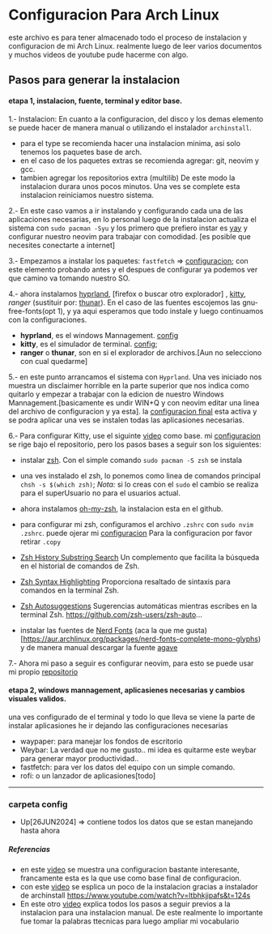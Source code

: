 # Configuracion Para Arch Linux

este archivo es para tener almacenado todo el proceso de instalacion y configuracion de mi Arch Linux. realmente luego de leer varios documentos y muchos videos de youtube pude hacerme con algo. 

## Pasos para generar la instalacion

#### etapa 1, instalacion, fuente, terminal y editor base.

1.- Instalacion: En cuanto a la configuracion, del disco y los demas elemento se puede hacer de manera manual o utilizando el instalador `archinstall`. 
 * para el type se recomienda hacer una instalacion minima, asi solo tenemos los paquetes base de arch.
 * en el caso de los paquetes extras se recomienda agregar: git, neovim y gcc.
 * tambien agregar los repositorios extra (multilib)
 De este modo la instalacion durara unos pocos minutos. Una ves se complete esta instalacion reiniciamos nuestro sistema. 

2.- En este caso vamos a ir instalando y configurando cada una de las aplicaciones necesarias, en lo personal luego de la instalacion actualiza el sistema con `sudo pacman -Syu` y los primero que prefiero instar  es [yay](https://github.com/Jguer/yay?tab=readme-ov-file) y configurar nuestro neovim para trabajar con comodidad. [es posible que necesites conectarte a internet]

3.- Empezamos a instalar los paquetes: `fastfetch` => [configuracion](./config/fastfetch/config.jsonc); con este elemento probando antes y el despues de configurar ya podemos ver que camino va tomando nuestro SO.

4.- ahora instalamos [hyprland](https://wiki.archlinux.org/title/Hyprland), [firefox o buscar otro explorador] , [kitty](https://wiki.archlinux.org/title/Kitty), _ranger_ (sustituir por: [thunar](https://wiki.archlinux.org/title/thunar)). En el caso de las fuentes escojemos las gnu-free-fonts(opt 1), y ya aqui esperamos que todo instale y luego continuamos con la configuraciones.
 * __hyprland__, es el windows Mannagement. [config](./config/hypr/hyprland.conf)
 * __kitty__, es el simulador de terminal. [config](./config/kitty); 
 * __ranger__ o __thunar__, son en si el explorador de archivos.[Aun no selecciono con cual quedarme]

5.- en este punto arrancamos el sistema con `Hyprland`. Una ves iniciado nos muestra un disclaimer horrible en la parte superior que nos indica como quitarlo y empezar a trabajar con la edicion de nuestro Windows Mannagement.[basicamente es undir WIN+Q y con neovim editar una linea del archivo de configuracion y ya esta]. la [configuracion final](./config/hypr/hyprland.conf) esta activa y se podra aplicar una ves se instalen todas las aplicasiones necesarias.

6.- Para configurar Kitty, use el siguinte [video](configuracion) como base. mi [configuracion](./config/kitty) se rige bajo el repositorio, pero los pasos bases a seguir son los siguientes:
 * instalar [zsh](https://wiki.archlinux.org/title/Zsh). Con el simple comando `sudo pacman -S zsh` se instala
 * una ves instalado el zsh, lo ponemos como linea de comandos principal `chsh -s $(which zsh)`; _Nota:_ si lo creas con el `sudo` el cambio se realiza para el superUsuario no para el usuarios actual. 
 * ahora instalamos [oh-my-zsh](https://github.com/ohmyzsh/ohmyzsh), la instalacion esta en el github.
 * para configurar mi zsh, configuramos el archivo `.zshrc` con `sudo nvim .zshrc`. puede ojerar mi [configuracion](./config/zshrc.copy) 
  Para la configuracion por favor retirar `.copy`
  * [Zsh History Substring Search](https://github.com/zsh-users/zsh-history-substring-search)
        Un complemento que facilita la búsqueda en el historial de comandos de Zsh.

  * [Zsh Syntax Highlighting](https://github.com/zsh-users/zsh-syntax-highlighting)
        Proporciona resaltado de sintaxis para comandos en la terminal Zsh. 

  * [Zsh Autosuggestions](https://github.com/zsh-users/zsh-autosuggestions/blob/master/INSTALL.md)
        Sugerencias automáticas mientras escribes en la terminal Zsh. https://github.com/zsh-users/zsh-auto...
  * instalar las fuentes de [Nerd Fonts](https://github.com/ryanoasis/nerd-fonts?tab=readme-ov-file#option-4-arch-extra-repository) (aca la que me gusta)[https://aur.archlinux.org/packages/nerd-fonts-complete-mono-glyphs) y de manera manual descargar la fuente [agave](https://github.com/ryanoasis/nerd-fonts/releases/download/v3.2.1/Agave.zip)

7.- Ahora mi paso a seguir es configurar neovim, para esto se puede usar mi propio [repositorio](https://github.com/hikdul/nvim)


#### etapa 2, windows mannagement, aplicasienes necesarias y cambios visuales validos.

una ves configurado de el terminal y todo lo que lleva se viene la parte de instalar aplicasiones he ir dejando las configuraciones necesarias

* waypaper: para manejar los fondos de escritorio
* Weybar: La verdad que no me gusto.. mi idea es quitarme este weybar para generar mayor productividad..
* fastfetch: para ver los datos del equipo con un simple comando.
* rofi: o un lanzador de aplicasiones[todo]

---

### carpeta config

* Up[26JUN2024] => contiene todos los datos que se estan manejando hasta ahora

##### Referencias

* en este [video](https://www.youtube.com/watch?v=Ka76a9UzRDM&list=PL6hUe7QiuXd6IjklArH0KlqcW-S4KHsCG&index=10) se muestra una configuracion bastante interesante, francamente esta es la que use como base final de configuracion.
* con este [video](https://www.youtube.com/watch?v=ltbhkjipafs&t=124s) se esplica un poco de la instalacion gracias a instalador de archinstall
https://www.youtube.com/watch?v=ltbhkjipafs&t=124s
* En este otro [video](https://www.youtube.com/watch?v=2rh4Ik4WQZA&t=2883s) explica todos los pasos a seguir previos a la instalacion para una instalacion manual. De este realmente lo importante fue tomar la palabras ttecnicas para luego ampliar mi vocabulario

